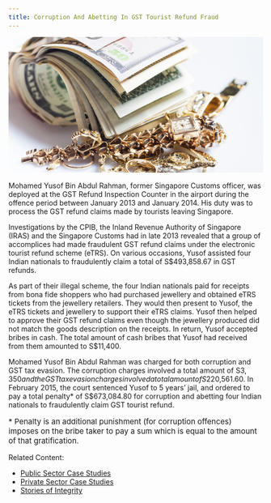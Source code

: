 ```yaml
---
title: Corruption And Abetting In GST Tourist Refund Fraud
---
```


<img src="/images/case/case_pub_gst-fraud1.jpg" alt="Corruption And Abetting In GST Tourist Refund Fraud">

Mohamed Yusof Bin Abdul Rahman, former Singapore Customs officer, was deployed at the GST Refund Inspection Counter in the airport during the offence period between January 2013 and January 2014. His duty was to process the GST refund claims made by tourists leaving Singapore. 

Investigations by the CPIB, the Inland Revenue Authority of Singapore (IRAS) and the Singapore Customs had in late 2013 revealed that a group of accomplices had made fraudulent GST refund claims under the electronic tourist refund scheme (eTRS). On various occasions, Yusof assisted four Indian nationals to fraudulently claim a total of S$493,858.67 in GST refunds.

As part of their illegal scheme, the four Indian nationals paid for receipts from bona fide shoppers who had purchased jewellery and obtained eTRS tickets from the jewellery retailers. They would then present to Yusof, the eTRS tickets and jewellery to support their eTRS claims. Yusof then helped to approve their GST refund claims even though the jewellery produced did not match the goods description on the receipts. In return, Yusof accepted bribes in cash. The total amount of cash bribes that Yusof had received from them amounted to S$11,400.

Mohamed Yusof Bin Abdul Rahman was charged for both corruption and GST tax evasion. The corruption charges involved a total amount of S$3,350 and the GST tax evasion charges involved a total amount of S$220,561.60. In February 2015, the court sentenced Yusof to 5 years’ jail, and ordered to pay a total penalty* of S$673,084.80 for corruption and abetting four Indian nationals to fraudulently claim GST tourist refund.

<p style="font-size:15px">* Penalty is an additional punishment (for corruption offences) imposes on the bribe taker to pay a sum which is equal to the amount of that gratification.</p>


Related Content:

* [Public Sector Case Studies](/about-corruption/case-studies/public-sector/)
* [Private Sector Case Studies](/about-corruption/case-studies/private-sector/)
* [Stories of Integrity](/about-corruption/case-studies/stories-of-integrity/)
